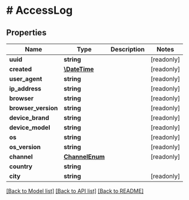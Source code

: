 # # AccessLog

## Properties

Name | Type | Description | Notes
------------ | ------------- | ------------- | -------------
**uuid** | **string** |  | [readonly]
**created** | [**\DateTime**](\DateTime.md) |  | [readonly]
**user_agent** | **string** |  | [readonly]
**ip_address** | **string** |  | [readonly]
**browser** | **string** |  | [readonly]
**browser_version** | **string** |  | [readonly]
**device_brand** | **string** |  | [readonly]
**device_model** | **string** |  | [readonly]
**os** | **string** |  | [readonly]
**os_version** | **string** |  | [readonly]
**channel** | [**ChannelEnum**](ChannelEnum.md) |  | [readonly]
**country** | **string** |  |
**city** | **string** |  | [readonly]

[[Back to Model list]](../../README.md#models) [[Back to API list]](../../README.md#endpoints) [[Back to README]](../../README.md)
